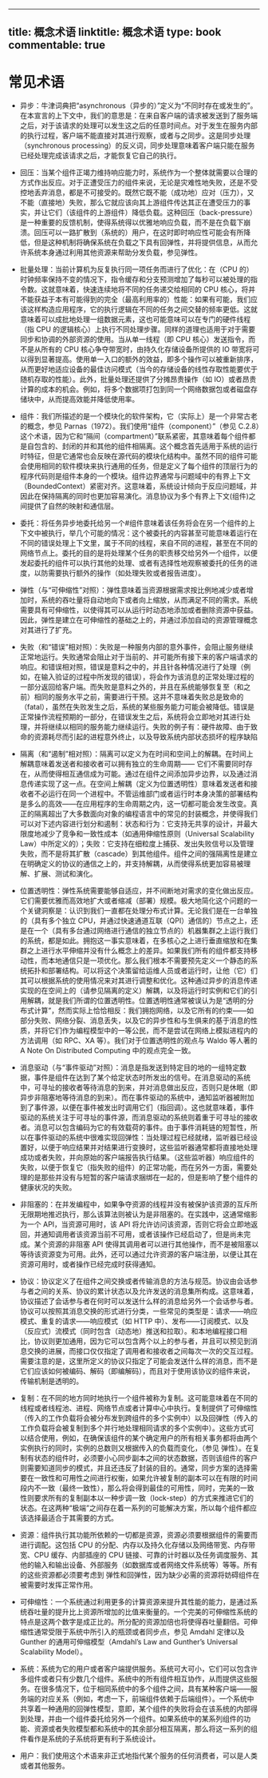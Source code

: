 
---
title: 概念术语
linktitle: 概念术语
type: book
commentable: true
---

# 常见术语

- 异步：牛津词典把“asynchronous（异步的）”定义为“不同时存在或发生的”。在本宣言的上下文中，我们的意思是：在来自客户端的请求被发送到了服务端之后，对于该请求的处理可以发生这之后的任意时间点。对于发生在服务内部的执行过程，客户端不能直接对其进行观察，或者与之同步。这是同步处理（synchronous processing）的反义词，同步处理意味着客户端只能在服务已经处理完成该请求之后，才能恢复它自己的执行。

- 回压：当某个组件正竭力维持响应能力时，系统作为一个整体就需要以合理的方式作出反应。对于正遭受压力的组件来说，无论是灾难性地失败，还是不受控地丢弃消息，都是不可接受的。既然它既不能（成功地）应对（压力），又不能（直接地）失败，那么它就应该向其上游组件传达其正在遭受压力的事实，并让它们（该组件的上游组件）降低负载。这种回压（back-pressure）是一种重要的反馈机制，使得系统得以优雅地响应负载，而不是在负载下崩溃。回压可以一路扩散到（系统的）用户，在这时即时响应性可能会有所降低，但是这种机制将确保系统在负载之下具有回弹性，并将提供信息，从而允许系统本身通过利用其他资源来帮助分发负载，参见弹性。

- 批量处理：当前计算机为反复执行同一项任务而进行了优化：在（CPU 的）时钟频率保持不变的情况下，指令缓存和分支预测增加了每秒可以被处理的指令数。这就意味着，快速连续地将不同的任务递交给相同的 CPU 核心，将并不能获益于本有可能得到的完全（最高利用率的）性能：如果有可能，我们应该这样构造应用程序，它的执行逻辑在不同的任务之间交替的频率更低。这就意味着可以成批地处理一组数据元素，这也可能意味可以在专门的硬件线程（指 CPU 的逻辑核心）上执行不同处理步骤。同样的道理也适用于对于需要同步和协调的外部资源的使用。当从单一线程（即 CPU 核心）发送指令，而不是从所有的 CPU 核心争夺带宽时，由持久化存储设备所提供的 IO 带宽将可以得到显著提高。使用单一入口的额外的效益，即多个操作可以被重新排序，从而更好地适应设备的最佳访问模式（当今的存储设备的线性存取性能要优于随机存取的性能）。此外，批量处理还提供了分摊昂贵操作（如 IO）或者昂贵计算的成本的机会。例如，将多个数据项打包到同一个网络数据包或者磁盘存储块中，从而提高效能并降低使用率。

- 组件：我们所描述的是一个模块化的软件架构，它（实际上）是一个非常古老的概念，参见 Parnas（1972）。我们使用“组件（component）”（参见 C.2.8）这个术语，因为它和“隔间（compartment）”联系紧密，其意味着每个组件都是自包含的、封闭的并和其他的组件相隔离。这个概念首先适用于系统的运行时特征，但是它通常也会反映在源代码的模块化结构中。虽然不同的组件可能会使用相同的软件模块来执行通用的任务，但是定义了每个组件的顶层行为的程序代码则是组件本身的一个模块。组件边界通常与问题域中的有界上下文（BoundedContext）紧密对齐。这意味着，系统设计倾向于反应问题域，并因此在保持隔离的同时也更加容易演化。消息协议为多个有界上下文(组件)之间提供了自然的映射和通信层。

- 委托：将任务异步地委托给另一个#组件意味着该任务将会在另一个组件的上下文中被执行，举几个可能的情况：这个被委托的内容甚至可能意味着运行在不同的错误处理上下文里，属于不同的线程，来自不同的进程，甚至在不同的网络节点上。委托的目的是将处理某个任务的职责移交给另外一个组件，以便发起委托的组件可以执行其他的处理、或者有选择性地观察被委托的任务的进度，以防需要执行额外的操作（如处理失败或者报告进度）。

- 弹性（与“可伸缩性”对照）：弹性意味着当资源根据需求按比例地减少或者增加时，系统的吞吐量将自动地向下或者向上缩放，从而满足不同的需求。系统需要具有可伸缩性，以使得其可以从运行时动态地添加或者删除资源中获益。因此，弹性是建立在可伸缩性的基础之上的，并通过添加自动的资源管理概念对其进行了扩充。

- 失败（和“错误”相对照）：失败是一种服务内部的意外事件，会阻止服务继续正常地运行。失败通常会阻止对于当前的、并可能所有接下来的客户端请求的响应。和错误相对照，错误是意料之中的，并且针各种情况进行了处理（例如，在输入验证的过程中所发现的错误），将会作为该消息的正常处理过程的一部分返回给客户端。而失败是意料之外的，并且在系统能够恢复至（和之前）相同的服务水平之前，需要进行干预。这并不意味着失败总是致命的（fatal），虽然在失败发生之后，系统的某些服务能力可能会被降低。错误是正常操作流程预期的一部分，在错误发生之后，系统将会立即地对其进行处理，并将继续以相同的服务能力继续运行。失败的例子有：硬件故障、由于致命的资源耗尽而引起的进程意外终止，以及导致系统内部状态损坏的程序缺陷

- 隔离（和“遏制”相对照）：隔离可以定义为在时间和空间上的解耦。在时间上解耦意味着发送者和接收者可以拥有独立的生命周期—— 它们不需要同时存在，从而使得相互通信成为可能。通过在组件之间添加异步边界，以及通过消息传递实现了这一点。在空间上解耦（定义为位置透明性）意味着发送者和接收者不必运行在同一个进程中。不管运维部门或者运行时本身决策的部署结构是多么的高效——在应用程序的生命周期之内，这一切都可能会发生改变。真正的隔离超出了大多数面向对象的编程语言中的常见的封装概念，并使得我们可以对下述内容进行划分和遏制：状态和行为：它支持无共享的设计，并最大限度地减少了竞争和一致性成本（如通用伸缩性原则（Universal Scalability Law）中所定义的）；失败：它支持在细粒度上捕获、发出失败信号以及管理失败，而不是将其扩散（cascade）到其他组件。组件之间的强隔离性是建立在明确定义的协议的通信之上的，并支持解耦，从而使得系统更加容易被理解、扩展、测试和演化。

- 位置透明性：弹性系统需要能够自适应，并不间断地对需求的变化做出反应。它们需要优雅而高效地扩大或者缩减（部署）规模。极大地简化这个问题的一个关键洞察是：认识到我们一直都在处理分布式计算。无论我们是在一台单独的（具有多个独立 CPU，并通过快速通道互联（QPI）通信的）节点之上，还是在一个（具有多台通过网络进行通信的独立节点的）机器集群之上运行我们的系统，都是如此。拥抱这一事实意味着，在多核心之上进行垂直缩放和在集群之上进行水平伸缩并没有什么概念上的差异。如果我们所有的组件都支持移动性，而本地通信只是一项优化。那么我们根本不需要预先定义一个静态的系统拓扑和部署结构。可以将这个决策留给运维人员或者运行时，让他（它）们其可以根据系统的使用情况来对其进行调整和优化。这种通过异步的消息传递实现的在空间上的（请参见隔离的定义）解耦，以及将运行时实例和它们的引用解耦，就是我们所谓的位置透明性。位置透明性通常被误认为是“透明的分布式计算”，然而实际上恰恰相反：我们拥抱网络，以及它所有的约束——如部分失败、网络分裂、消息丢失，以及它的异步性和与生俱来的基于消息的性质，并将它们作为编程模型中的一等公民，而不是尝试在网络上模拟进程内的方法调用（如 RPC、XA 等）。我们对于位置透明性的观点与 Waldo 等人著的 A Note On Distributed Computing 中的观点完全一致。

- 消息驱动（与“事件驱动”对照）：消息是指发送到特定目的地的一组特定数据，事件是组件在达到了某个给定状态时所发出的信号。在消息驱动的系统中，可寻址的接收者等待消息的到来，并对消息做出反应，否则只是休眠（即异步非阻塞地等待消息的到来）。而在事件驱动的系统中，通知监听器被附加到了事件源，以便在事件被发出时调用它们（指回调）。这也就意味着，事件驱动的系统关注于可寻址的事件源，而消息驱动的系统则着重于可寻址的接收者。消息可以包含编码为它的有效载荷的事件。由于事件消耗链的短暂性，所以在事件驱动的系统中很难实现回弹性：当处理过程已经就绪，监听器已经设置好，以便于响应结果并对结果进行变换时，这些监听器通常都将直接地处理成功或者失败，并向原始的客户端报告执行结果。（这些监听器）响应组件的失败，以便于恢复它（指失败的组件）的正常功能，而在另外一方面，需要处理的是那些并没有与短暂的客户端请求捆绑在一起的，但是影响了整个组件的健康状况的失败。

- 非阻塞的：在并发编程中，如果争夺资源的线程并没有被保护该资源的互斥所无限期地推迟执行，那么该算法则被认为是非阻塞的。在实践中，这通常缩影为一个 API，当资源可用时，该 API 将允许访问该资源，否则它将会立即地返回，并通知调用者该资源当前不可用，或者该操作已经启动了，但是尚未完成。某个资源的非阻塞 API 使得其调用者可以进行其他操作，而不是被阻塞以等待该资源变为可用。此外，还可以通过允许资源的客户端注册，以便让其在资源可用时，或者操作已经完成时获得通知。

- 协议：协议定义了在组件之间交换或者传输消息的方法与规范。协议由会话参与者之间的关系、协议的累计状态以及允许发送的消息集所构成。这意味着，协议描述了会话参与者在何时可以发送什么样的消息给另外一个会话参与者。协议可以按照其消息交换的形式进行分类，一些常见的类型是：请求——响应模式、重复的请求——响应模式（如 HTTP 中）、发布——订阅模式、以及（反应式）流模式（同时包含（动态地）推送和拉取）。和本地编程接口相比，协议则更加通用，因为它可以包含两个以上的参与者，并且可以预见到消息交换的进展，而接口仅仅指定了调用者和接收者之间每次一次的交互过程。需要注意的是，这里所定义的协议只指定了可能会发送什么样的消息，而不是它们应该如何被编码、解码（即编解码），而且对于使用该协议的组件来说，传输机制是透明的。

- 复制：在不同的地方同时地执行一个组件被称为复制。这可能意味着在不同的线程或者线程池、进程、网络节点或者计算中心中执行。复制提供了可伸缩性（传入的工作负载将会被分布发到跨组件的多个实例中）以及回弹性（传入的工作负载将会被复制到多个并行地处理相同请求的多个实例中）。这些方式可以结合使用，例如，在确保该组件的某个确定用户的所有相关事务都将由两个实例执行的同时，实例的总数则又根据传入的负载而变化，（参见 弹性）。在复制有状态的组件时，必须要小心同步副本之间的状态数据，否则该组件的客户则需要知道同步的模式，并且还违反了封装的目的。通常，同步方案的选择需要在一致性和可用性之间进行权衡，如果允许被复制的副本可以在有限的时间段内不一致（最终一致性），那么将会得到最佳的可用性，同时，完美的一致性则要求所有的复制副本以一种步调一致（lock-step）的方式来推进它们的状态。在这两种“极端”之间存在着一系列的可能解决方案，所以每个组件都应该选择最适合于其需要的方式。

- 资源：组件执行其功能所依赖的一切都是资源，资源必须要根据组件的需要而进行调配。这包括 CPU 的分配、内存以及持久化存储以及网络带宽、内存带宽、CPU 缓存、内部插座的 CPU 链接、可靠的计时器以及任务调度服务、其他的输入和输出设备、外部服务（如数据库或者网络文件系统等）等等。所有的这些资源都必须要考虑到 弹性和回弹性，因为缺少必需的资源将妨碍组件在被需要时发挥正常作用。

- 可伸缩性：一个系统通过利用更多的计算资源来提升其性能的能力，是通过系统吞吐量的提升比上资源所增加的比值来衡量的。一个完美的可伸缩性系统的特点是这两个数字是成正比的。所分配的资源加倍也将使得吞吐量翻倍。可伸缩性通常受限于系统中所引入的瓶颈或者同步点，参见 Amdahl 定律以及 Gunther 的通用可伸缩模型（Amdahl’s Law and Gunther’s Universal Scalability Model）。

- 系统：系统为它的用户或者客户端提供服务。系统可大可小，它们可以包含许多组件或者只有少数几个组件。系统中的所有组件相互协作，从而提供这些服务。在很多情况下，位于相同系统中的多个组件之间，具有某种客户端——服务端的对应关系（例如，考虑一下，前端组件依赖于后端组件）。一个系统中共享着一种通用的回弹性模型，意即，某个组件的失败将会在该系统的内部得到处理，并由一个组件委托给另外一个组件。如果系统中的某系列组件的功能、资源或者失败模型都和系统中的其余部分相互隔离，那么将这一系列的组件看作是系统的子系统将更有利于系统设计。

- 用户：我们使用这个术语来非正式地指代某个服务的任何消费者，可以是人类或者其他服务。

    